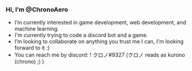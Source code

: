 ### Hi, I’m @ChronoAero

- I’m currently interested in game development, web development, and machine learning.
- I'm currently trying to code a discord bot and a game.
- I’m looking to collaborate on anything you trust me I can, I'm looking forward to it :)
- You can reach me by discord: ! クロノ#9327 (クロノ reads as kurono (chrono) ;) )

<!---
ChronoAero/ChronoAero is a ✨ special ✨ repository because its `README.md` (this file) appears on your GitHub profile.
You can click the Preview link to take a look at your changes.
--->
